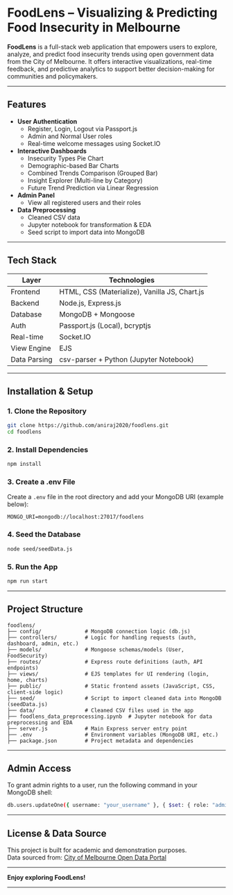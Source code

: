 # FoodLens – Visualizing & Predicting Food Insecurity in Melbourne

**FoodLens** is a full-stack web application that empowers users to explore, analyze, and predict food insecurity trends using open government data from the City of Melbourne. It offers interactive visualizations, real-time feedback, and predictive analytics to support better decision-making for communities and policymakers.

---

## Features

- **User Authentication**
  - Register, Login, Logout via Passport.js
  - Admin and Normal User roles
  - Real-time welcome messages using Socket.IO
- **Interactive Dashboards**
  - Insecurity Types Pie Chart
  - Demographic-based Bar Charts
  - Combined Trends Comparison (Grouped Bar)
  - Insight Explorer (Multi-line by Category)
  - Future Trend Prediction via Linear Regression
- **Admin Panel**
  - View all registered users and their roles
- **Data Preprocessing**
  - Cleaned CSV data
  - Jupyter notebook for transformation & EDA
  - Seed script to import data into MongoDB

---

## Tech Stack

| Layer        | Technologies                                  |
|--------------|-----------------------------------------------|
| Frontend     | HTML, CSS (Materialize), Vanilla JS, Chart.js |
| Backend      | Node.js, Express.js                           |
| Database     | MongoDB + Mongoose                            |
| Auth         | Passport.js (Local), bcryptjs                 |
| Real-time    | Socket.IO                                     |
| View Engine  | EJS                                           |
| Data Parsing | csv-parser + Python (Jupyter Notebook)        |

---

## Installation & Setup

### 1. Clone the Repository

```bash
git clone https://github.com/aniraj2020/foodlens.git
cd foodlens
```

### 2. Install Dependencies

```bash
npm install
```

### 3. Create a .env File

Create a `.env` file in the root directory and add your MongoDB URI (example below):

```
MONGO_URI=mongodb://localhost:27017/foodlens
```

### 4. Seed the Database

```bash
node seed/seedData.js
```

### 5. Run the App

```bash
npm run start
```

---

## Project Structure

```
foodlens/
├── config/              # MongoDB connection logic (db.js)
├── controllers/         # Logic for handling requests (auth, dashboard, admin, etc.)
├── models/              # Mongoose schemas/models (User, FoodSecurity)
├── routes/              # Express route definitions (auth, API endpoints)
├── views/               # EJS templates for UI rendering (login, home, charts)
├── public/              # Static frontend assets (JavaScript, CSS, client-side logic)
├── seed/                # Script to import cleaned data into MongoDB (seedData.js)
├── data/                # Cleaned CSV files used in the app
├── foodlens_data_preprocessing.ipynb  # Jupyter notebook for data preprocessing and EDA
├── server.js            # Main Express server entry point
├── .env                 # Environment variables (MongoDB URI, etc.)
├── package.json         # Project metadata and dependencies
```

---

## Admin Access

To grant admin rights to a user, run the following command in your MongoDB shell:

```bash
db.users.updateOne({ username: "your_username" }, { $set: { role: "admin" } })
```

---

## License & Data Source

This project is built for academic and demonstration purposes.  
Data sourced from: [City of Melbourne Open Data Portal](https://data.melbourne.vic.gov.au/)

---

**Enjoy exploring FoodLens!**

---
